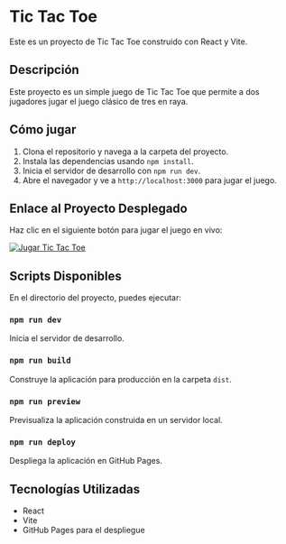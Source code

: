 # Tic Tac Toe

Este es un proyecto de Tic Tac Toe construido con React y Vite.

## Descripción

Este proyecto es un simple juego de Tic Tac Toe que permite a dos jugadores jugar el juego clásico de tres en raya.

## Cómo jugar

1. Clona el repositorio y navega a la carpeta del proyecto.
2. Instala las dependencias usando `npm install`.
3. Inicia el servidor de desarrollo con `npm run dev`.
4. Abre el navegador y ve a `http://localhost:3000` para jugar el juego.

## Enlace al Proyecto Desplegado

Haz clic en el siguiente botón para jugar el juego en vivo:

[![Jugar Tic Tac Toe](https://img.shields.io/badge/Jugar-Tic%20Tac%20Toe-brightgreen)](https://6656126e5392b167a9dc1a79--frolicking-wisp-3b8c0a.netlify.app/)

## Scripts Disponibles

En el directorio del proyecto, puedes ejecutar:

### `npm run dev`

Inicia el servidor de desarrollo.

### `npm run build`

Construye la aplicación para producción en la carpeta `dist`.

### `npm run preview`

Previsualiza la aplicación construida en un servidor local.

### `npm run deploy`

Despliega la aplicación en GitHub Pages.

## Tecnologías Utilizadas

- React
- Vite
- GitHub Pages para el despliegue
